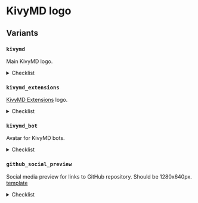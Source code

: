 # KivyMD logo

## Variants

### `kivymd`

Main KivyMD logo.

<details>
  <summary>Checklist</summary>

  Where to change logo to new.

  - [ ] Organization on GitHub [link](https://github.com/organizations/kivymd/settings/profile)
  - [ ] Kitchen Sink demo icon [link](https://github.com/kivymd/KivyMD/blob/master/demos/kitchen_sink/assets/kivymd.png)
  - [ ] Team on Discord Developers [link](https://discord.com/developers/teams/739100511512297563/information)
  - [ ] Application on Discord Developers [link](https://discord.com/developers/applications/739100866023391252/information)
  - [ ] OpenCollective page [link](https://opencollective.com/kivymd)
  - [ ] YouTube channel [link](https://www.youtube.com/c/KivyMD)
  - [ ] Twitter account [link](https://twitter.com/KivyMD)
  - [ ] Habr account [link](https://habr.com/ru/users/kivymd/)
  - [x] StackOverflow tag info (by url) [link](https://stackoverflow.com/tags/kivymd/info)
  - [x] Project Readme (by url) [link](https://github.com/kivymd/KivyMD/blob/master/README.md)
</details>

### `kivymd_extensions`

[KivyMD Extensions](https://github.com/kivymd-extensions) logo.

<details>
  <summary>Checklist</summary>

  Where to change logo to new.

  - [ ] Organization on GitHub [link](https://github.com/organizations/kivymd-extensions/settings/profile)
  - [x] Project Readme (by url) [link](https://github.com/kivymd-extensions/KivyMD_Extensions/blob/master/README.md)
</details>

### `kivymd_bot`

Avatar for KivyMD bots.

<details>
  <summary>Checklist</summary>

  Where to change logo to new.

  - [ ] User on GitHub [link](https://github.com/settings/profile)
  - [ ] Bot on Discord Developers [link](https://discord.com/developers/applications/739100866023391252/bot)
</details>

### `github_social_preview`

Social media preview for links to GitHub repository. Should be 1280x640px.
[template](https://github.com/kivymd/KivyMD/settings/og-template)

<details>
  <summary>Checklist</summary>

  Where to change logo to new.

  - [ ] Repository settings [link](https://github.com/kivymd/KivyMD/settings)
</details>
